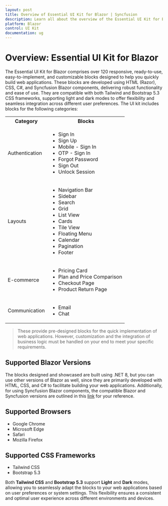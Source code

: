```yaml
---
layout: post
title: Overview of Essential UI Kit for Blazor | Syncfusion
description: Learn all about the overview of the Essential UI Kit for Blazor in Syncfusion Essential Studio and more here.
platform: Blazor
control: UI Kit 
documentation: ug
---
```


# Overview: Essential UI Kit for Blazor

The Essential UI Kit for Blazor comprises over 120 responsive, ready-to-use, easy-to-implement, and customizable blocks designed to help you quickly build web applications. These blocks are developed using HTML (Razor), CSS, C#, and Syncfusion Blazor components, delivering robust functionality and ease of use. They are compatible with both Tailwind and Bootstrap 5.3 CSS frameworks, supporting light and dark modes to offer flexibility and seamless integration across different user preferences. The UI kit includes blocks for the following categories:

<table>
  <tr>
    <th>Category</th>
    <th>Blocks</th>
  </tr>
  <tr>
    <td>Authentication</td>
    <td>
      <ul>
        <li>Sign In</li>
        <li>Sign Up</li>
        <li>Mobile - Sign In</li>
        <li>OTP - Sign In</li>
        <li>Forgot Password</li>
        <li>Sign Out</li>
        <li>Unlock Session</li>
      </ul>
    </td>
  </tr>
  <tr>
    <td>Layouts</td>
    <td>
      <ul>
        <li>Navigation Bar</li>
        <li>Sidebar</li>
        <li>Search</li>
        <li>Grid</li>
        <li>List View</li>
        <li>Cards</li>
        <li>Tile View</li>
        <li>Floating Menu</li>
        <li>Calendar</li>
        <li>Pagination</li>
        <li>Footer</li>
      </ul>
    </td>
  </tr>
  <tr>
    <td>E-commerce</td>
    <td>
      <ul>
        <li>Pricing Card</li>
        <li>Plan and Price Comparison</li>
        <li>Checkout Page</li>
        <li>Product Return Page</li>
      </ul>
    </td>
  </tr>
  <tr>
    <td>Communication</td>
    <td>
      <ul>
        <li>Email</li>
        <li>Chat</li>
      </ul>
    </td>
  </tr>
</table>

> These provide pre-designed blocks for the quick implementation of web applications. However, customization and the integration of business logic must be handled on your end to meet your specific requirements.

## Supported Blazor Versions
The blocks designed and showcased are built using .NET 8, but you can use other versions of Blazor as well, since they are primarily developed with HTML, CSS, and C# to facilitate building your web applications. Additionally, for using Syncfusion Blazor components, the compatible Blazor and Syncfusion versions are outlined in this [link](https://blazor.syncfusion.com/documentation/common/how-to/version-compatibility) for your reference.

## Supported Browsers

- Google Chrome
- Microsoft Edge
- Safari
- Mozilla Firefox

## Supported CSS Frameworks

- Tailwind CSS
- Bootstrap 5.3

Both **Tailwind CSS** and **Bootstrap 5.3** support **Light** and **Dark** modes, allowing you to seamlessly adapt the blocks to your web applications based on user preferences or system settings. This flexibility ensures a consistent and optimal user experience across different environments and devices.

